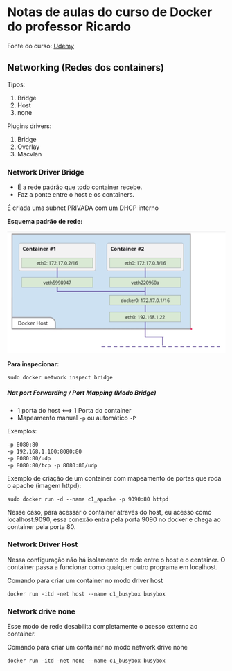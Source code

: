 # Notas de aulas do curso de Docker do professor Ricardo

Fonte do curso: [Udemy](https://www.udemy.com/course/docker-introducao-a-administracao-de-containers/)

## Networking (Redes dos containers)

Tipos:

1. Bridge
2. Host
3. none

Plugins drivers:

1. Bridge
2. Overlay
3. Macvlan

### Network Driver Bridge

* É a rede padrão que todo container recebe.
* Faz a ponte entre o host e os containers.

É criada uma subnet PRIVADA com um DHCP interno

**Esquema padrão de rede:**

![Esquema padrão de rede](https://raw.githubusercontent.com/jrdutra/EstudandoDocker/master/ProfessorRicardo/Networking/1.png)

**Para inspecionar:**

```
sudo docker network inspect bridge
```

##### Nat port Forwarding / Port Mapping (Modo Bridge)

* 1 porta do host <==> 1 Porta do container
* Mapeamento manual `-p` ou automático `-P`

Exemplos:

```
-p 8080:80
-p 192.168.1.100:8080:80
-p 8080:80/udp
-p 8080:80/tcp -p 8080:80/udp
```

Exemplo de criação de um container com mapeamento de portas que roda o apache (imagem httpd):

```
sudo docker run -d --name c1_apache -p 9090:80 httpd
```

Nesse caso, para acessar o container através do host, eu acesso como localhost:9090, essa conexão entra pela porta 9090 no docker e chega ao container pela porta 80.

### Network Driver Host

Nessa configuração não há isolamento de rede entre o host e o container. O container passa a funcionar como qualquer outro programa em localhost.

Comando para criar um container no modo driver host

```
docker run -itd -net host --name c1_busybox busybox
```

### Network drive none

Esse modo de rede desabilita completamente o acesso externo ao container.

Comando para criar um container no modo network drive none

```
docker run -itd -net none --name c1_busybox busybox
```

